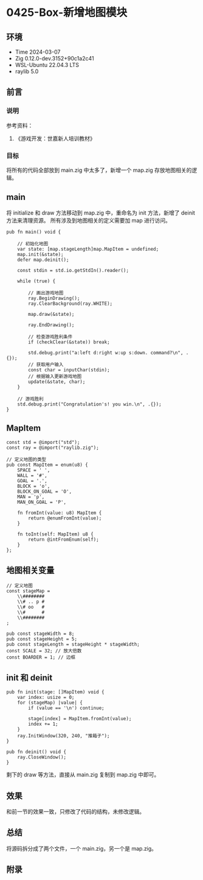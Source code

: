# 0425-Box-新增地图模块

## 环境

- Time 2024-03-07
- Zig 0.12.0-dev.3152+90c1a2c41
- WSL-Ubuntu 22.04.3 LTS
- raylib 5.0

## 前言

### 说明

参考资料：

1. 《游戏开发：世嘉新人培训教材》

### 目标

将所有的代码全部放到 main.zig 中太多了，新增一个 map.zig 存放地图相关的逻辑。

## main

将 initialize 和 draw 方法移动到 map.zig 中，重命名为 init 方法，新增了 deinit 方法来清理资源。
所有涉及到地图相关的定义需要加 map 进行访问。

```zig
pub fn main() void {

    // 初始化地图
    var state: [map.stageLength]map.MapItem = undefined;
    map.init(&state);
    defer map.deinit();

    const stdin = std.io.getStdIn().reader();

    while (true) {

        // 画出游戏地图
        ray.BeginDrawing();
        ray.ClearBackground(ray.WHITE);

        map.draw(&state);

        ray.EndDrawing();

        // 检查游戏胜利条件
        if (checkClear(&state)) break;

        std.debug.print("a:left d:right w:up s:down. command?\n", .{});
        // 获取用户输入
        const char = inputChar(stdin);
        // 根据输入更新游戏地图
        update(&state, char);
    }

    // 游戏胜利
    std.debug.print("Congratulation's! you win.\n", .{});
}
```

## MapItem

```zig
const std = @import("std");
const ray = @import("raylib.zig");

// 定义地图的类型
pub const MapItem = enum(u8) {
    SPACE = ' ',
    WALL = '#',
    GOAL = '.',
    BLOCK = 'o',
    BLOCK_ON_GOAL = 'O',
    MAN = 'p',
    MAN_ON_GOAL = 'P',

    fn fromInt(value: u8) MapItem {
        return @enumFromInt(value);
    }

    fn toInt(self: MapItem) u8 {
        return @intFromEnum(self);
    }
};
```

## 地图相关变量

```zig
// 定义地图
const stageMap =
    \\########
    \\# .. p #
    \\# oo   #
    \\#      #
    \\########
;

pub const stageWidth = 8;
pub const stageHeight = 5;
pub const stageLength = stageHeight * stageWidth;
const SCALE = 32; // 放大倍数
const BOARDER = 1; // 边框
```

## init 和 deinit

```zig
pub fn init(stage: []MapItem) void {
    var index: usize = 0;
    for (stageMap) |value| {
        if (value == '\n') continue;

        stage[index] = MapItem.fromInt(value);
        index += 1;
    }
    ray.InitWindow(320, 240, "推箱子");
}

pub fn deinit() void {
    ray.CloseWindow();
}
```

剩下的 draw 等方法，直接从 main.zig 复制到 map.zig 中即可。

## 效果

和前一节的效果一致，只修改了代码的结构，未修改逻辑。

## 总结

将源码拆分成了两个文件，一个 main.zig，另一个是 map.zig。

## 附录
